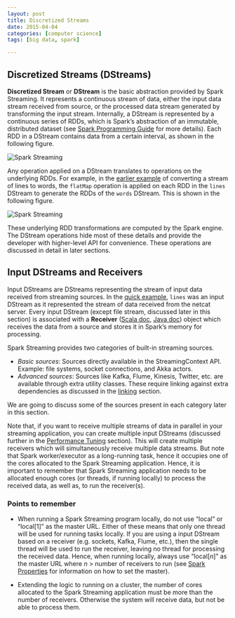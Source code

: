 ```yaml
---
layout: post
title: Discretized Streams
date: 2015-04-04
categories: [computer science]
tags: [big data, spark]

---
```



Discretized Streams (DStreams)
------------------------------

**Discretized Stream** or **DStream** is the basic abstraction provided
by Spark Streaming. It represents a continuous stream of data, either
the input data stream received from source, or the processed data stream
generated by transforming the input stream. Internally, a DStream is
represented by a continuous series of RDDs, which is Spark’s abstraction
of an immutable, distributed dataset (see [Spark Programming
Guide](programming-guide.html#resilient-distributed-datasets-rdds) for
more details). Each RDD in a DStream contains data from a certain
interval, as shown in the following figure.

![Spark
Streaming](http://spark.apache.org/docs/latest/img/streaming-arch.png)

Any operation applied on a DStream translates to operations on the
underlying RDDs. For example, in the [earlier example](#a-quick-example)
of converting a stream of lines to words, the `flatMap` operation is
applied on each RDD in the `lines` DStream to generate the RDDs of the
`words` DStream. This is shown in the following figure.

![Spark
Streaming](http://spark.apache.org/docs/latest/img/streaming-dstream-ops.png "Spark Streaming data flow")

These underlying RDD transformations are computed by the Spark engine.
The DStream operations hide most of these details and provide the
developer with higher-level API for convenience. These operations are
discussed in detail in later sections.


Input DStreams and Receivers
----------------------------

Input DStreams are DStreams representing the stream of input data
received from streaming sources. In the [quick
example](#a-quick-example), `lines` was an input DStream as it
represented the stream of data received from the netcat server. Every
input DStream (except file stream, discussed later in this section) is
associated with a **Receiver** ([Scala
doc](http://spark.apache.org/docs/latest/api/scala/index.html#org.apache.spark.streaming.receiver.Receiver),
[Java doc](http://spark.apache.org/docs/latest/api/java/org/apache/spark/streaming/receiver/Receiver.html))
object which receives the data from a source and stores it in Spark’s
memory for processing.

Spark Streaming provides two categories of built-in streaming sources.

-   *Basic sources*: Sources directly available in the StreamingContext
    API. Example: file systems, socket connections, and Akka actors.
-   *Advanced sources*: Sources like Kafka, Flume, Kinesis, Twitter,
    etc. are available through extra utility classes. These require
    linking against extra dependencies as discussed in the
    [linking](#linking) section.

We are going to discuss some of the sources present in each category
later in this section.

Note that, if you want to receive multiple streams of data in parallel
in your streaming application, you can create multiple input DStreams
(discussed further in the [Performance
Tuning](#level-of-parallelism-in-data-receiving) section). This will
create multiple receivers which will simultaneously receive multiple
data streams. But note that Spark worker/executor as a long-running
task, hence it occupies one of the cores allocated to the Spark
Streaming application. Hence, it is important to remember that Spark
Streaming application needs to be allocated enough cores (or threads, if
running locally) to process the received data, as well as, to run the
receiver(s).

### Points to remember 

-   When running a Spark Streaming program locally, do not use “local”
    or “local[1]” as the master URL. Either of these means that only one
    thread will be used for running tasks locally. If you are using a
    input DStream based on a receiver (e.g. sockets, Kafka, Flume,
    etc.), then the single thread will be used to run the receiver,
    leaving no thread for processing the received data. Hence, when
    running locally, always use “local[*n*]” as the master URL where *n*
    \> number of receivers to run (see [Spark
    Properties](configuration.html#spark-properties.html) for
    information on how to set the master).

-   Extending the logic to running on a cluster, the number of cores
    allocated to the Spark Streaming application must be more than the
    number of receivers. Otherwise the system will receive data, but not
    be able to process them.